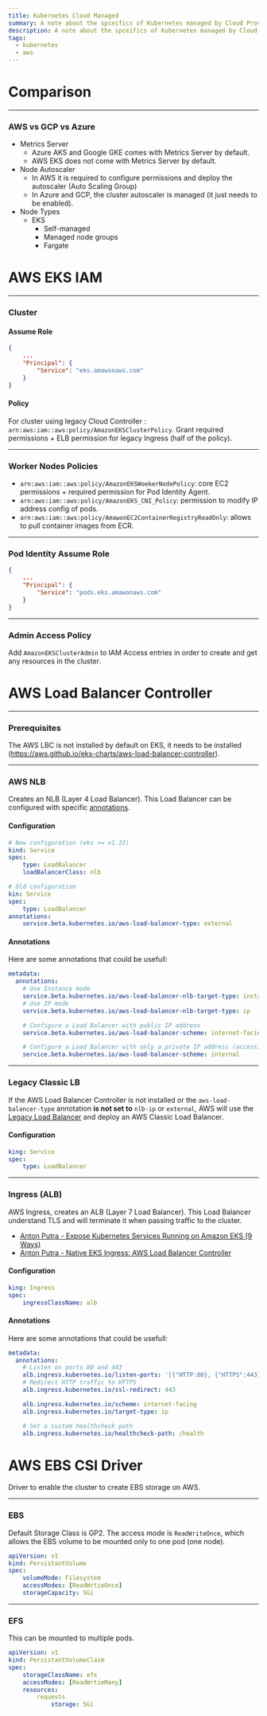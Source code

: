 ```yaml
---
title: Kubernetes Cloud Managed
summary: A note about the spceifics of Kubernetes managed by Cloud Providers.
description: A note about the spceifics of Kubernetes managed by Cloud Providers.
tags:
  - kubernetes
  - aws
---
```


# Comparison

---

### AWS vs GCP vs Azure

* Metrics Server
  * Azure AKS and Google GKE comes with Metrics Server by default.
  * AWS EKS does not come with Metrics Server by default.
* Node Autoscaler
  * In AWS it is required to configure permissions and deploy the autoscaler (Auto Scaling Group)
  * In Azure and GCP, the cluster autoscaler is managed (it just needs to be enabled).
* Node Types 
  * EKS
    * Self-managed
    * Managed node groups
    * Fargate

# AWS EKS IAM

---

### Cluster

#### Assume Role

````json
{
	...
	"Principal": {
		"Service": "eks.amawonaws.com"
	}
}
````

#### Policy

For cluster using legacy Cloud Controller : `arn:aws:iam::aws:policy/AmazonEKSClusterPolicy`. Grant required permissions + ELB permission for legacy Ingress (half of the policy).

---

### Worker Nodes Policies

* `arn:aws:iam::aws:policy/AmazonEKSWoekerNodePolicy`: core EC2 permissions + required permission for Pod Identity Agent.
* `arn:aws:iam::aws:policy/AmazonEKS_CNI_Policy`: permission to modify IP address config of pods.
* `arn:aws:iam::aws:policy/AmawonEC2ContainerRegistryReadOnly`: allows to pull container images from ECR.

---

### Pod Identity Assume Role


````json
{
	...
	"Principal": {
		"Service": "pods.eks.amawonaws.com"
	}
}
````

---

### Admin Access Policy

Add `AmazonEKSClusterAdmin` to IAM Access entries in order to create and get any resources in the cluster.

# AWS Load Balancer Controller

---

### Prerequisites

The AWS LBC is not installed by default on EKS, it needs to be installed (https://aws.github.io/eks-charts/aws-load-balancer-controller).

---

### AWS NLB

Creates an NLB (Layer 4 Load Balancer).
This Load Balancer can be configured with specific [annotations](https://kubernetes-sigs.github.io/aws-load-balancer-controller/v2.8/guide/service/annotations/). 

#### Configuration

````yml
# New configuration (eks >= v1.22)
kind: Service
spec:
	type: LoadBalancer
	loadBalancerClass: nlb
````

````yml
# Old configuration
kin: Service
spec:
	type: LoadBalancer
annotations: 
	service.beta.kubernetes.io/aws-load-balancer-type: external
````

#### Annotations

Here are some annotations that could be usefull:

````yml
metadata:
  annotations:
    # Use Instance mode
    service.beta.kubernetes.io/aws-load-balancer-nlb-target-type: instance
    # Use IP mode
    service.beta.kubernetes.io/aws-load-balancer-nlb-target-type: ip

	# Configure a Load Balancer with public IP address
    service.beta.kubernetes.io/aws-load-balancer-scheme: internet-facing

	# Configure a Load Balancer with only a private IP address (accessible only in the VPC).
    service.beta.kubernetes.io/aws-load-balancer-scheme: internal

````

---

### Legacy Classic LB

If the AWS Load Balancer Controller is not installed or the `aws-load-balancer-type` annotation **is not set to** `nlb-ip` or `external`, AWS will use the [Legacy Load Balancer](https://kubernetes-sigs.github.io/aws-load-balancer-controller/v2.8/guide/service/annotations/#legacy-cloud-provider) and deploy an AWS Classic Load Balancer.

#### Configuration

````yml
king: Service
spec:
	type: LoadBalancer
````

---

### Ingress (ALB)

AWS Ingress, creates an ALB (Layer 7 Load Balancer). 
This Load Balancer understand TLS and will terminate it when passing traffic to the cluster. 

* [Anton Putra - Expose Kubernetes Services Running on Amazon EKS (9 Ways)](https://www.youtube.com/watch?v=ePqUq06WoLk&list=PLiMWaCMwGJXkbN7J_j3qFEZVBacdoYCPJ&index=15)
* [Anton Putra - Native EKS Ingress: AWS Load Balancer Controller](https://www.youtube.com/watch?v=ZfjpWOC5eoE)

#### Configuration

````yml
king: Ingress
spec:
	ingressClassName: alb
````

#### Annotations

Here are some annotations that could be usefull:

````yml
metadata:
  annotations:
    # Listen on ports 80 and 443
    alb.ingress.kubernetes.io/listen-ports: '[{"HTTP:80}, {"HTTPS":443}]'
    # Redirect HTTP traffic to HTTPS
    alb.ingress.kubernetes.io/ssl-redirect: 443

    alb.ingress.kubernetes.io/scheme: internet-facing
    alb.ingress.kubernetes.io/target-type: ip

	# Set a custom healthcheck path
	alb.ingress.kubernetes.io/healthcheck-path: /health
````

# AWS EBS CSI Driver

Driver to enable the cluster to create EBS storage on AWS.

---

### EBS

Default Storage Class is GP2. The access mode is `ReadWriteOnce`, which allows the EBS volume to be mounted only to one pod (one node).

````yml
apiVersion: v1
kind: PersistantVolume
spec:
	volumeMode: Filesystem
	accessModes: [ReadWrtieOnce]
	storageCapacity: 5Gi
````

---

### EFS

This can be mounted to multiple pods.

````yml
apiVersion: v1
kind: PersistantVolumeClaim
spec:
	storageClassName: efs
	accessModes: [ReadWrtieMany]
	resources:
		requests
			storage: 5Gi
````
